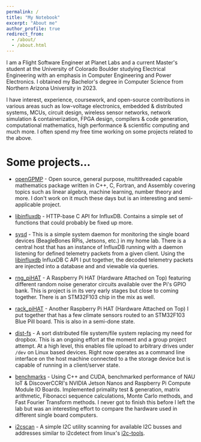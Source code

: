 ```yaml
---
permalink: /
title: "My Notebook"
excerpt: "About me"
author_profile: true
redirect_from: 
  - /about/
  - /about.html
---
```


I am a Flight Software Engineer at Planet Labs and a 
current Master's student at the University of Colorado Boulder studying 
Electrical Engineering with an emphasis in Computer Engineering
and Power Electronics. I obtained my Bachelor's degree in Computer Science from 
Northern Arizona University in 2023.

I have interest, experience, coursework, and open-source contributions in various areas
such as low-voltage electronics, embedded & distributed systems, MCUs, circuit design, 
wireless sensor networks, network simulation & containerization, FPGA design, compilers & 
code generation, computational mathematics, high performance & scientific computing and much more.
I often spend my free time working on some projects related to the above.


# Some projects...
  * [openGPMP](https://github.com/akielaries/openGPMP) - Open source, general purpose,
  multithreaded capable mathematics package written in C++, C, Fortran, and Assembly
  covering topics such as linear algebra, machine learning, number theory and more. I don't
  work on it much these days but is an interesting and semi-applicable project.

  * [libinfluxdb](https://github.com/akielaries/libinfluxdb) - HTTP-base C API for InfluxDB.
  Contains a simple set of functions that could probably be fixed up more.

  * [sysd](https://github.com/akielaries/sysd) - This is a simple system daemon
  for monitoring the single board devices (BeagleBones RPis, Jetsons, etc.) in my home lab.
  There is a central host that has an instance of InfluxDB running with a daemon listening for
  defined telemetry packets from a given client. Using the [libinfluxdb](https://github.com/akielaries/libinfluxdb)
  InfluxDB C API I put together, the decoded telemetry packets are injected into a database and
  and viewable via queries.

  * [rng_piHAT](https://github.com/akielaries/rng_piHAT) - A Raspberry Pi HAT (Hardware Attached on Top)
  featuring different random noise generator circuits available over the Pi's GPIO bank. This is project is
  in its very early stages but close to coming together. There is an STM32F103 chip in the mix as well.

  * [rack_piHAT](https://github.com/akielaries/rack_piHAT) - Another Raspberry Pi HAT (Hardware Attached on Top)
  I put together that has a few climate sensors routed to an STM32F103 Blue Pill board. This is also in a semi-done
  state.

  * [dist-fs](https://github.com/akielaries/dist-fs) - A sort distributed file system/file
  system replacing my need for dropbox. This is an ongoing effort at the moment and a group
  project attempt. At a high level, this enables file upload to arbitrary drives under `/dev`
  on Linux based devices. Right now operates as a command line interface on the host machine
  connected to a the storage device but is capable of running in a client/server state.

  * [benchmarks](https://github.com/NAU-IoT/benchmarks) - Using C++ and CUDA, benchmarked
  performance of NAU IoT & DiscoverCCRI's NVIDIA Jetson Nanos and Raspberry Pi Compute
  Module IO Boards. Implemented primality test & generation, matrix arithmetic, Fibonacci
  sequence calculations, Monte Carlo methods, and Fast Fourier Transform methods. I never got
  to finish this before I left the lab but was an interesting effort to compare the hardware used
  in different single board computers.

  * [i2cscan](https://github.com/akielaries/i2cscan) - A simple I2C utility scanning for
  available I2C busses and addresses similar to i2cdetect from linux's
  [i2c-tools](https://git.kernel.org/pub/scm/utils/i2c-tools/i2c-tools.git/).
